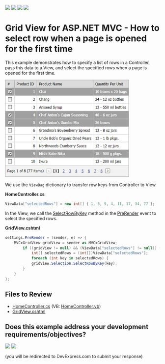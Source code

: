 <!-- default badges list -->
![](https://img.shields.io/endpoint?url=https://codecentral.devexpress.com/api/v1/VersionRange/128550511/24.2.1%2B)
[![](https://img.shields.io/badge/Open_in_DevExpress_Support_Center-FF7200?style=flat-square&logo=DevExpress&logoColor=white)](https://supportcenter.devexpress.com/ticket/details/E20039)
[![](https://img.shields.io/badge/📖_How_to_use_DevExpress_Examples-e9f6fc?style=flat-square)](https://docs.devexpress.com/GeneralInformation/403183)
[![](https://img.shields.io/badge/💬_Leave_Feedback-feecdd?style=flat-square)](#does-this-example-address-your-development-requirementsobjectives)
<!-- default badges end -->

# Grid View for ASP.NET MVC - How to select row when a page is opened for the first time 
This example demonstrates how to specify a list of rows in a Controller, pass this data to a View, and select the specified rows when a page is opened for the first time.

![](grid-with-selected-rows.png)

We use the `ViewBag` dictionary to transfer row keys from Controller to View.

**HomeController.cs**
```cs
ViewData["selectedRows"] = new int[] { 1, 5, 9, 4, 11, 17, 34, 77 };
```

In the View, we call the [SelectRowByKey](https://docs.devexpress.com/AspNet/DevExpress.Web.Data.GridViewSelection.SelectRowByKey(System.Object)) method in the [PreRender](https://docs.devexpress.com/AspNetMvc/DevExpress.Web.Mvc.SettingsBase.PreRender) event to select the specified rows.

**GridView.cshtml**
```cs
settings.PreRender = (sender, e) => {
    MVCxGridView gridView = sender as MVCxGridView;
        if ((gridView != null) && (ViewData["selectedRows"] != null)) {
            int[] selectedRows = (int[])ViewData["selectedRows"];
            foreach (int key in selectedRows) {
            gridView.Selection.SelectRowByKey(key);
        }
    }
};
```

## Files to Review

* [HomeController.cs](./CS/DevExpressMvcApplication1/Controllers/HomeController.cs) (VB: [HomeController.vb](./VB/DevExpressMvcApplication1/Controllers/HomeController.vb))
* [GridView.cshtml](./CS/DevExpressMvcApplication1/Views/Home/GridView.cshtml)
<!-- feedback -->
## Does this example address your development requirements/objectives?

[<img src="https://www.devexpress.com/support/examples/i/yes-button.svg"/>](https://www.devexpress.com/support/examples/survey.xml?utm_source=github&utm_campaign=asp-net-web-forms-grid-select-rows-when-page-opened-first-time&~~~was_helpful=yes) [<img src="https://www.devexpress.com/support/examples/i/no-button.svg"/>](https://www.devexpress.com/support/examples/survey.xml?utm_source=github&utm_campaign=asp-net-web-forms-grid-select-rows-when-page-opened-first-time&~~~was_helpful=no)

(you will be redirected to DevExpress.com to submit your response)
<!-- feedback end -->
